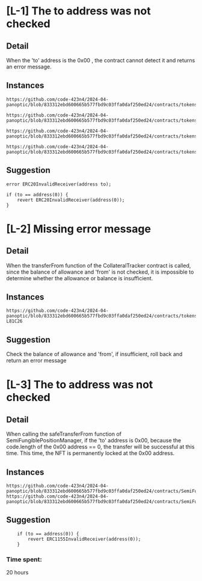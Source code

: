 # [L-1] The to address was not checked
## Detail
When the 'to' address is the 0x00 , the contract cannot detect it and returns an error message.
## Instances
```
https://github.com/code-423n4/2024-04-panoptic/blob/833312ebd600665b577fbd9c03ffa0daf250ed24/contracts/tokens/ERC20Minimal.sol#L103

https://github.com/code-423n4/2024-04-panoptic/blob/833312ebd600665b577fbd9c03ffa0daf250ed24/contracts/tokens/ERC20Minimal.sol#L122

https://github.com/code-423n4/2024-04-panoptic/blob/833312ebd600665b577fbd9c03ffa0daf250ed24/contracts/tokens/ERC20Minimal.sol#L61

https://github.com/code-423n4/2024-04-panoptic/blob/833312ebd600665b577fbd9c03ffa0daf250ed24/contracts/tokens/ERC20Minimal.sol#L49
```
## Suggestion
```solidity
error ERC20InvalidReceiver(address to);

if (to == address(0)) {
    revert ERC20InvalidReceiver(address(0));
}
```


# [L-2] Missing error message
## Detail
When the transferFrom function of the CollateralTracker contract is called, since the balance of allowance and 'from' is not checked, it is impossible to determine whether the allowance or balance is insufficient.
## Instances
```
https://github.com/code-423n4/2024-04-panoptic/blob/833312ebd600665b577fbd9c03ffa0daf250ed24/contracts/tokens/ERC20Minimal.sol#L81C14-L81C26
```
## Suggestion
Check the balance of allowance and 'from', if insufficient, roll back and return an error message


# [L-3] The to address was not checked
## Detail
When calling the safeTransferFrom function of SemiFungiblePositionManager, if the 'to' address is 0x00, because the code.length of the 0x00 address == 0, the transfer will be successful at this time. This time, the NFT is permanently locked at the 0x00 address.
## Instances
```
https://github.com/code-423n4/2024-04-panoptic/blob/833312ebd600665b577fbd9c03ffa0daf250ed24/contracts/SemiFungiblePositionManager.sol#L540
https://github.com/code-423n4/2024-04-panoptic/blob/833312ebd600665b577fbd9c03ffa0daf250ed24/contracts/SemiFungiblePositionManager.sol#L566
```
## Suggestion
```
    if (to == address(0)) {
        revert ERC1155InvalidReceiver(address(0));
    }
``` 

### Time spent:
20 hours